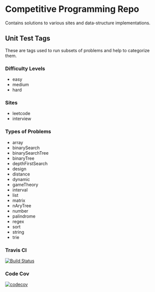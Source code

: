 # Competitive Programming Repo

Contains solutions to various sites and data-structure implementations.

## Unit Test Tags
These are tags used to run subsets of problems and help to categorize them.

### Difficulty Levels
- easy
- medium
- hard

### Sites
- leetcode
- interview

### Types of Problems
- array
- binarySearch
- binarySearchTree
- binaryTree
- depthFirstSearch
- design
- distance
- dynamic
- gameTheory
- interval
- list
- matrix
- nAryTree
- number
- palindrome
- regex
- sort
- string
- trie

### Travis CI
[![Build Status](https://travis-ci.org/tmosest/CompetitiveProgramming.svg?branch=develop)](https://travis-ci.org/tmosest/CompetitiveProgramming)
### Code Cov
[![codecov](https://codecov.io/gh/tmosest/CompetitiveProgramming/branch/develop/graph/badge.svg)](https://codecov.io/gh/tmosest/CompetitiveProgramming)
